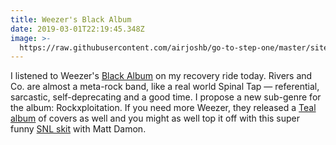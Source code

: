 ```yaml
---
title: Weezer's Black Album
date: 2019-03-01T22:19:45.348Z
image: >-
  https://raw.githubusercontent.com/airjoshb/go-to-step-one/master/site/static/img/black-album-weezer.jpg
---
```

I listened to Weezer's [Black Album](https://amzn.to/2EFxzmG) on my recovery ride today. Rivers and Co. are almost a meta-rock band, like a real world Spinal Tap — referential, sarcastic, self-deprecating and a good time. I propose a new sub-genre for the album: Rockxploitation. If you need more Weezer, they released a [Teal album](https://amzn.to/2Xy4vER) of covers as well and you might as well top it off with this super funny [SNL skit](https://www.youtube.com/watch?v=ab5WvwfLuLM) with Matt Damon.
